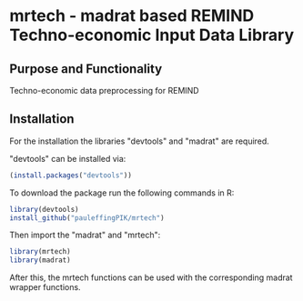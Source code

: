 # mrtech - madrat based REMIND Techno-economic Input Data Library

## Purpose and Functionality
Techno-economic data preprocessing for REMIND

## Installation
For the installation the libraries "devtools" and "madrat" are required.

"devtools" can be installed via:

```r
(install.packages("devtools"))
```

To download the package run the following commands in R:

```r
library(devtools)
install_github("pauleffingPIK/mrtech")
```

Then import the "madrat" and "mrtech":

```r
library(mrtech)
library(madrat)
```

After this, the mrtech functions can be used with the corresponding madrat wrapper functions.
